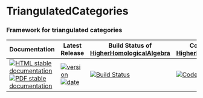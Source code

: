 <!-- BEGIN HEADER -->
# TriangulatedCategories

### Framework for triangulated categories

| Documentation | Latest Release | Build Status of [HigherHomologicalAlgebra](/../../) | Code Coverage of [HigherHomologicalAlgebra](/../../) |
| ------------- | -------------- | ------------ | ------------- |
| [![HTML stable documentation][html-img]][html-url] [![PDF stable documentation][pdf-img]][pdf-url] | [![version][version-img]][version-url] [![date][date-img]][date-url] | [![Build Status][tests-img]][tests-url] | [![Code Coverage][codecov-img]][codecov-url] |

<!-- END HEADER -->

<!-- BEGIN FOOTER -->
[html-img]: https://img.shields.io/badge/HTML-stable-blue.svg
[html-url]: https://homalg-project.github.io/HigherHomologicalAlgebra/TriangulatedCategories/doc/chap0_mj.html

[pdf-img]: https://img.shields.io/badge/PDF-stable-blue.svg
[pdf-url]: https://homalg-project.github.io/HigherHomologicalAlgebra/TriangulatedCategories/download_pdf.html

[version-img]: https://img.shields.io/endpoint?url=https://homalg-project.github.io/HigherHomologicalAlgebra/TriangulatedCategories/badge_version.json
[version-url]: https://homalg-project.github.io/HigherHomologicalAlgebra/TriangulatedCategories/view_release.html

[date-img]: https://img.shields.io/endpoint?url=https://homalg-project.github.io/HigherHomologicalAlgebra/TriangulatedCategories/badge_date.json
[date-url]: https://homalg-project.github.io/HigherHomologicalAlgebra/TriangulatedCategories/view_release.html

[tests-img]: https://github.com/homalg-project/HigherHomologicalAlgebra/workflows/Tests/badge.svg?branch=master
[tests-url]: https://github.com/homalg-project/HigherHomologicalAlgebra/actions?query=workflow%3ATests+branch%3Amaster

[codecov-img]: https://codecov.io/gh/homalg-project/HigherHomologicalAlgebra/branch/master/graph/badge.svg
[codecov-url]: https://codecov.io/gh/homalg-project/HigherHomologicalAlgebra
<!-- END FOOTER -->
